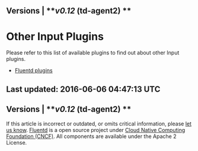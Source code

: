 
Versions \|
***v0.12* (td-agent2) **
------------------------------------------------------------------------

Other Input Plugins
===================

Please refer to this list of available plugins to find out about other
Input plugins.

-   [Fluentd plugins](http://fluentd.org/plugin/)


Last updated: 2016-06-06 04:47:13 UTC
------------------------------------------------------------------------
Versions \|
***v0.12* (td-agent2) **
------------------------------------------------------------------------

If this article is incorrect or outdated, or omits critical information,
please [let us
know](https://github.com/fluent/fluentd-docs/issues?state=open).
[Fluentd](http://www.fluentd.org/) is a open source project under [Cloud
Native Computing Foundation (CNCF)](https://cncf.io/). All components
are available under the Apache 2 License.
